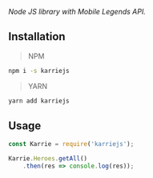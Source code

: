 _Node JS library with Mobile Legends API._

## Installation

> NPM
```sh
npm i -s karriejs
```
> YARN
```sh
yarn add karriejs
```

## Usage

```javascript
const Karrie = require('karriejs');

Karrie.Heroes.getAll()
	.then(res => console.log(res));
```
